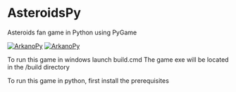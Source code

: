 # AsteroidsPy
Asteroids fan game in Python using PyGame

[![ArkanoPy](https://i9.ytimg.com/vi_webp/M73QxTq9Vvg/mq1.webp?sqp=CIymmpsG-oaymwEmCMACELQB8quKqQMa8AEB-AHUBoAC4AOKAgwIABABGBYgVyh_MA8=&rs=AOn4CLAoz2uTsFnHZCcn3fBQhVf0dxxHnQ)](https://youtu.be/M73QxTq9Vvg)
[![ArkanoPy](https://i9.ytimg.com/vi_webp/M73QxTq9Vvg/mq3.webp?sqp=CIymmpsG-oaymwEmCMACELQB8quKqQMa8AEB-AHUBoAC4AOKAgwIABABGH8gOCgrMA8=&rs=AOn4CLAu2UCr0v5TXQca9a3li96v6Khs9g)](https://youtu.be/M73QxTq9Vvg)

To run this game in windows launch build.cmd
The game exe will be located in the /build directory

To run this game in python, first install the prerequisites



